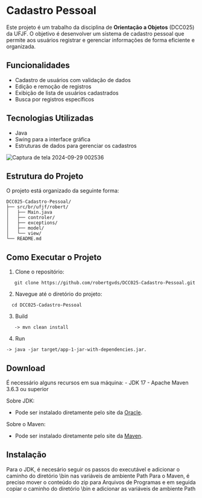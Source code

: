 # Cadastro Pessoal

Este projeto é um trabalho da disciplina de **Orientação a Objetos** (DCC025) da UFJF. O objetivo é desenvolver um sistema de cadastro pessoal que permite aos usuários registrar e gerenciar informações de forma eficiente e organizada.

## Funcionalidades

- Cadastro de usuários com validação de dados
- Edição e remoção de registros
- Exibição de lista de usuários cadastrados
- Busca por registros específicos

## Tecnologias Utilizadas

- Java
- Swing para a interface gráfica
- Estruturas de dados para gerenciar os cadastros

![Captura de tela 2024-09-29 002536](https://github.com/user-attachments/assets/3b9595d4-7e46-4a90-81d8-b529c88f3f71)

## Estrutura do Projeto

O projeto está organizado da seguinte forma:

```
DCC025-Cadastro-Pessoal/
├── src/br/ufjf/robert/
│   ├── Main.java
│   ├── controler/
│   ├── exceptions/
│   ├── model/
│   └── view/
└── README.md
```

## Como Executar o Projeto

1. Clone o repositório:
```
   git clone https://github.com/robertgvds/DCC025-Cadastro-Pessoal.git
```

2. Navegue até o diretório do projeto:
```
  cd DCC025-Cadastro-Pessoal
```

3. Build
```
   -> mvn clean install
```

4. Run
```
-> java -jar target/app-1-jar-with-dependencies.jar.
```

## Download
É necessário alguns recursos em sua máquina: - JDK 17 - Apache Maven 3.6.3 ou superior

Sobre JDK:
- Pode ser instalado diretamente pelo site da [Oracle](https://www.oracle.com/java/technologies/javase/jdk17-archive-downloads.html).

Sobre o Maven:
- Pode ser instalado diretamente pelo site da [Maven](https://maven.apache.org/download.cgi).

## Instalação
Para o JDK, é necesário seguir os passos do executável e adicionar o caminho do diretório \bin nas variáveis de ambiente Path
Para o Maven, é preciso mover o conteúdo do zip para Arquivos de Programas e em seguida copiar o caminho do diretório \bin e adicionar as variáveis de ambiente Path
